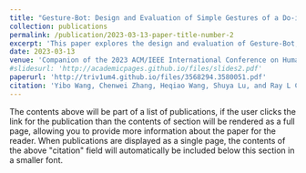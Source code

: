```yaml
---
title: "Gesture-Bot: Design and Evaluation of Simple Gestures of a Do-it-yourself Telepresence Robot for Remote Communication"
collection: publications
permalink: /publication/2023-03-13-paper-title-number-2
excerpt: 'This paper explores the design and evaluation of Gesture-Bot, a DIY telepresence robot that performs simple pan-and-tilt gestures to enhance remote communication by adding a physical element to video chats, finding that while the robot can make conversations more engaging and memorable, improvements in design and control mechanisms are necessary for better effectiveness.'
date: 2023-03-13
venue: 'Companion of the 2023 ACM/IEEE International Conference on Human-Robot Interaction'
#slidesurl: 'http://academicpages.github.io/files/slides2.pdf'
paperurl: 'http://triv1um4.github.io/files/3568294.3580051.pdf'
citation: 'Yibo Wang, Chenwei Zhang, Heqiao Wang, Shuya Lu, and Ray L C. 2023. Gesture-Bot: Design and Evaluation of Simple Gestures of a Do-it-yourself Telepresence Robot for Remote Communication. In Companion of the 2023 ACM/IEEE International Conference on Human-Robot Interaction (HRI '23). Association for Computing Machinery, New York, NY, USA, 102–106. https://doi.org/10.1145/3568294.3580051'
---
```


The contents above will be part of a list of publications, if the user clicks the link for the publication than the contents of section will be rendered as a full page, allowing you to provide more information about the paper for the reader. When publications are displayed as a single page, the contents of the above "citation" field will automatically be included below this section in a smaller font.